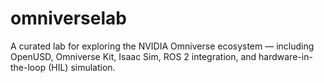 # omniverselab
A curated lab for exploring the NVIDIA Omniverse ecosystem — including OpenUSD, Omniverse Kit, Isaac Sim, ROS 2 integration, and hardware-in-the-loop (HIL) simulation.

